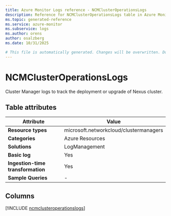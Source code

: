 ```yaml
---
title: Azure Monitor Logs reference - NCMClusterOperationsLogs
description: Reference for NCMClusterOperationsLogs table in Azure Monitor Logs.
ms.topic: generated-reference
ms.service: azure-monitor
ms.subservice: logs
ms.author: orens
author: osalzberg
ms.date: 10/31/2025

# This file is automatically generated. Changes will be overwritten. Do not change this file directly.
---
```


# NCMClusterOperationsLogs

Cluster Manager logs to track the deployment or upgrade of Nexus cluster.


## Table attributes

|Attribute|Value|
|---|---|
|**Resource types**|microsoft.networkcloud/clustermanagers|
|**Categories**|Azure Resources|
|**Solutions**| LogManagement|
|**Basic log**|Yes|
|**Ingestion-time transformation**|Yes|
|**Sample Queries**|-|



## Columns
  
[!INCLUDE [ncmclusteroperationslogs](~/reusable-content/ce-skilling/azure/includes/azure-monitor/reference/tables/ncmclusteroperationslogs-include.md)]
